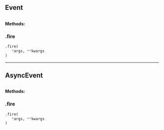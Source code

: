 #


## Event
```python 

```




**Methods:**


### .fire
```python
.fire(
   *args, **kwargs
)
```


----


## AsyncEvent
```python 

```




**Methods:**


### .fire
```python
.fire(
   *args, **kwargs
)
```

